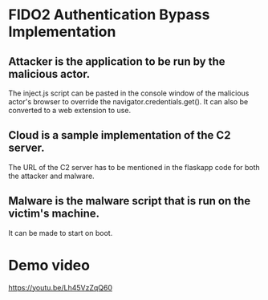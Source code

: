 # FIDO2 Authentication Bypass Implementation

## Attacker is the application to be run by the malicious actor. 
The inject.js script can be pasted in the console window of the malicious actor's browser to override the navigator.credentials.get(). It can also be converted to a web extension to use.

## Cloud is a sample implementation of the C2 server. 
The URL of the C2 server has to be mentioned in the flaskapp code for both the attacker and malware.

## Malware is the malware script that is run on the victim's machine.
It can be made to start on boot.

# Demo video
https://youtu.be/Lh45VzZqQ60
